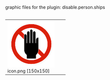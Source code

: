 graphic files for the plugin: disable.person.ships<br>
<br>
<table>
	<tr>
		<td><img src="https://github.com/zuckung/endless-sky-plugins/blob/main/myplugins/disable.person.ships/icon.png?raw=true" width="150" height="150"><br>
		icon.png [150x150]</td>
		<td></td>
		<td></td>
	</tr>
</table>
